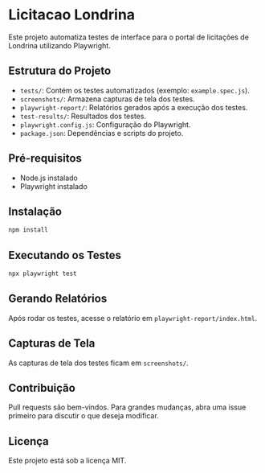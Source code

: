 # Licitacao Londrina

Este projeto automatiza testes de interface para o portal de licitações de Londrina utilizando Playwright.

## Estrutura do Projeto
- `tests/`: Contém os testes automatizados (exemplo: `example.spec.js`).
- `screenshots/`: Armazena capturas de tela dos testes.
- `playwright-report/`: Relatórios gerados após a execução dos testes.
- `test-results/`: Resultados dos testes.
- `playwright.config.js`: Configuração do Playwright.
- `package.json`: Dependências e scripts do projeto.

## Pré-requisitos
- Node.js instalado
- Playwright instalado

## Instalação

```bash
npm install
```

## Executando os Testes

```bash
npx playwright test
```

## Gerando Relatórios
Após rodar os testes, acesse o relatório em `playwright-report/index.html`.

## Capturas de Tela
As capturas de tela dos testes ficam em `screenshots/`.

## Contribuição
Pull requests são bem-vindos. Para grandes mudanças, abra uma issue primeiro para discutir o que deseja modificar.

## Licença
Este projeto está sob a licença MIT.
